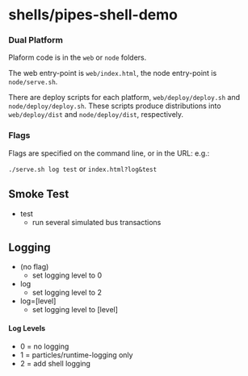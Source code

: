 # shells/pipes-shell-demo

### Dual Platform

Plaform code is in the `web` or `node` folders.

The web entry-point is `web/index.html`, the node entry-point is `node/serve.sh`.

There are deploy scripts for each platform, `web/deploy/deploy.sh` and `node/deploy/deploy.sh`. These scripts produce distributions into `web/deploy/dist` and `node/deploy/dist`, respectively.

### Flags

Flags are specified on the command line, or in the URL: e.g.:

`./serve.sh log test`
or
`index.html?log&test`

## Smoke Test

* test
  * run several simulated bus transactions

## Logging

* (no flag)
  * set logging level to 0
* log
  * set logging level to 2
* log=[level]
  * set logging level to [level]

#### Log Levels

* 0 = no logging
* 1 = particles/runtime-logging only
* 2 = add shell logging


